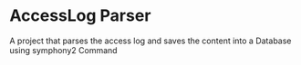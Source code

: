 AccessLog Parser
========================
A project that parses the access log and saves the content into a Database using symphony2 Command